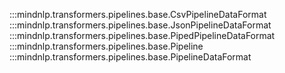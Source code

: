 :::mindnlp.transformers.pipelines.base.CsvPipelineDataFormat
:::mindnlp.transformers.pipelines.base.JsonPipelineDataFormat
:::mindnlp.transformers.pipelines.base.PipedPipelineDataFormat
:::mindnlp.transformers.pipelines.base.Pipeline
:::mindnlp.transformers.pipelines.base.PipelineDataFormat